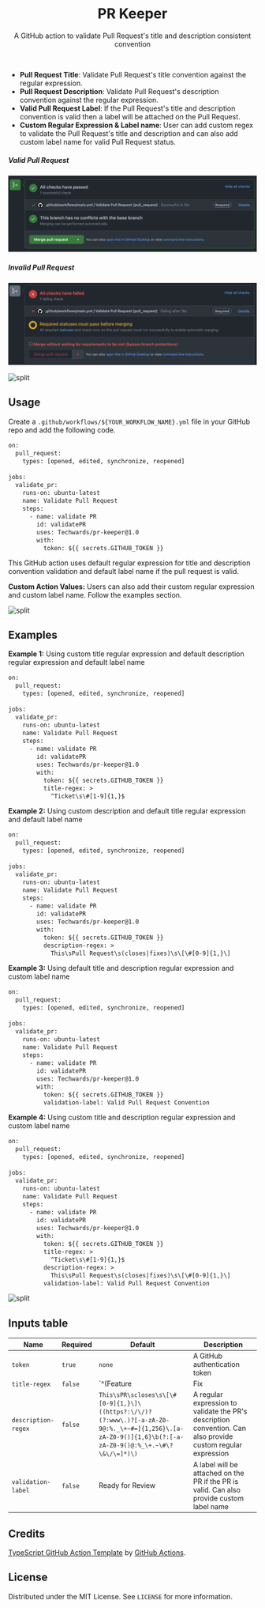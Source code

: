 <h1 align="center">PR Keeper</h1>

<!-- PROJECT SHIELDS -->
<!-- <p align="center">
  <a href="package_link_here">
    <img src="https://img.shields.io/badge/node-18.x.x-brightgreen.svg" alt="version" />
  </a>
  &nbsp;
  <a href="https://github.com/actions/typescript-action/actions"><img alt="typescript-action status" src="https://github.com/actions/typescript-action/workflows/build-test/badge.svg"></a>
  &nbsp;
  <a href="package_link_here">
    <img src="https://img.shields.io/npm/dm/prompts.svg" alt="downloads" />
  </a>
</p> -->

<p align="center">
  A GitHub action to validate Pull Request's title and description consistent convention
</p>

<br />

- **Pull Request Title**: Validate Pull Request's title convention against the regular expression.
- **Pull Request Description**: Validate Pull Request's description convention against the regular expression.
- **Valid Pull Request Label**: If the Pull Request's title and description convention is valid then a label will be attached on the Pull Request.
- **Custom Regular Expression & Label name**: User can add custom regex to validate the Pull Request's title and description and can also add custom label name for valid Pull Request status.

##### Valid Pull Request

<img src="./assets/images/check-list-passed.png" />

##### Invalid Pull Request

<img src="./assets/images/check-list-failed.png" />

![split](https://github.com/terkelg/prompts/raw/master/media/split.png)

## Usage

Create a `.github/workflows/${YOUR_WORKFLOW_NAME}.yml` file in your GitHub repo and add the following code.

```
on:
  pull_request:
    types: [opened, edited, synchronize, reopened]

jobs:
  validate_pr:
    runs-on: ubuntu-latest
    name: Validate Pull Request
    steps:
      - name: validate PR
        id: validatePR
        uses: Techwards/pr-keeper@1.0
        with:
          token: ${{ secrets.GITHUB_TOKEN }}
```

This GitHub action uses default regular expression for title and description convention validation and default label name if the pull request is valid.

**Custom Action Values:** Users can also add their custom regular expression and custom label name. Follow the examples section.

![split](https://github.com/terkelg/prompts/raw/master/media/split.png)

## Examples

**Example 1:** Using custom title regular expression and default description regular expression and default label name

```
on:
  pull_request:
    types: [opened, edited, synchronize, reopened]

jobs:
  validate_pr:
    runs-on: ubuntu-latest
    name: Validate Pull Request
    steps:
      - name: validate PR
        id: validatePR
        uses: Techwards/pr-keeper@1.0
        with:
          token: ${{ secrets.GITHUB_TOKEN }}
          title-regex: >
            ^Ticket\s\#[1-9]{1,}$
```

**Example 2:** Using custom description and default title regular expression and default label name

```
on:
  pull_request:
    types: [opened, edited, synchronize, reopened]

jobs:
  validate_pr:
    runs-on: ubuntu-latest
    name: Validate Pull Request
    steps:
      - name: validate PR
        id: validatePR
        uses: Techwards/pr-keeper@1.0
        with:
          token: ${{ secrets.GITHUB_TOKEN }}
          description-regex: >
            This\sPull Request\s(closes|fixes)\s\[\#[0-9]{1,}\]
```

**Example 3:** Using default title and description regular expression and custom label name

```
on:
  pull_request:
    types: [opened, edited, synchronize, reopened]

jobs:
  validate_pr:
    runs-on: ubuntu-latest
    name: Validate Pull Request
    steps:
      - name: validate PR
        id: validatePR
        uses: Techwards/pr-keeper@1.0
        with:
          token: ${{ secrets.GITHUB_TOKEN }}
          validation-label: Valid Pull Request Convention
```

**Example 4:** Using custom title and description regular expression and custom label name

```
on:
  pull_request:
    types: [opened, edited, synchronize, reopened]

jobs:
  validate_pr:
    runs-on: ubuntu-latest
    name: Validate Pull Request
    steps:
      - name: validate PR
        id: validatePR
        uses: Techwards/pr-keeper@1.0
        with:
          token: ${{ secrets.GITHUB_TOKEN }}
          title-regex: >
            ^Ticket\s\#[1-9]{1,}$
          description-regex: >
            This\sPull Request\s(closes|fixes)\s\[\#[0-9]{1,}\]
          validation-label: Valid Pull Request Convention
```

![split](https://github.com/terkelg/prompts/raw/master/media/split.png)

## Inputs table

| Name | Required | Default | Description |
| ---- | -------- | ------- | ----------- |
| `token` | `true` | `none` | A GitHub authentication token |
| `title-regex` | `false` | `^(Feature|Fix|Task)\s\|\sIssue\s\#[1-9]{1,}\s\|\s[\w\s\']\*$` | A regular expression to validate the PR's title convention. Can also provide custom regular expression |
| `description-regex` | `false` | `This\sPR\scloses\s\[\#[0-9]{1,}\]\((https?:\/\/)?(?:www\.)?[-a-zA-Z0-9@:%._\+~#=]{1,256}\.[a-zA-Z0-9()]{1,6}\b(?:[-a-zA-Z0-9()@:%_\+.~\#\?\&\/\=]*)\)` | A regular expression to validate the PR's description convention. Can also provide custom regular expression |
| `validation-label` | `false` | Ready for Review | A label will be attached on the PR if the PR is valid. Can also provide custom label name |

## Credits

[TypeScript GitHub Action Template](https://github.com/actions/typescript-action) by [GitHub Actions](https://github.com/actions).

## License

Distributed under the MIT License. See `LICENSE` for more information.
